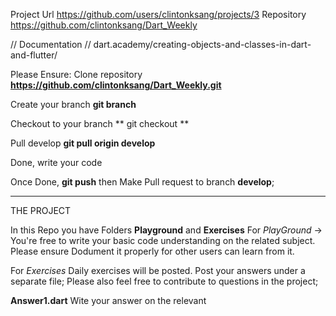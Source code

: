 Project Url https://github.com/users/clintonksang/projects/3
Repository https://github.com/clintonksang/Dart_Weekly

// Documentation
// dart.academy/creating-objects-and-classes-in-dart-and-flutter/

Please Ensure:
Clone repository  **https://github.com/clintonksang/Dart_Weekly.git**

Create your branch **git branch <mybranchname>**

Checkout to your branch ** git checkout  <mybranchname>**

Pull develop **git pull origin develop**

Done, write your code 

Once Done, **git push** then Make Pull request to branch **develop**;

*************************************************

THE PROJECT 

In this Repo you have Folders **Playground** and  **Exercises**
For *PlayGround* -> 
You're free to write your basic code understanding on the related subject. Please ensure Dodument it properly for other users can learn from it.

For *Exercises*
Daily exercises will be posted. Post your answers under a separate file;
Please also feel free to contribute to questions in the project;

**Answer1.dart**
Wite your answer on the relevant 